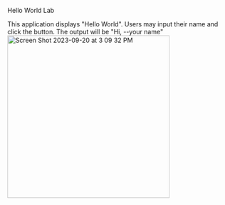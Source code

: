 Hello World Lab

This application displays "Hello World". Users may input their name and click the button. The output will be "Hi, --your name"
<img width="364" alt="Screen Shot 2023-09-20 at 3 09 32 PM" src="https://github.com/erinsantosaa/HelloWorldLab/assets/111716499/aebf2a7a-7b13-4de7-8971-0b1888f81f3b">

